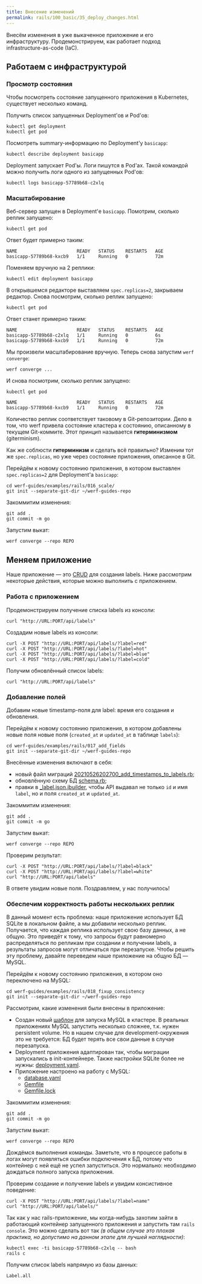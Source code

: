 ```yaml
---
title: Внесение изменений
permalink: rails/100_basic/35_deploy_changes.html
---
```

Внесём изменения в уже выкаченное приложение и его инфраструктуру. Продемонстрируем, как работает подход infrastructure-as-code (IaC).

## Работаем с инфраструктурой
### Просмотр состояния

Чтобы посмотреть состояние запущенного приложения в Kubernetes, существует несколько команд.

Получить список запущенных Deployment'ов и Pod'ов:
```shell
kubectl get deployment
kubectl get pod
```

Посмотреть summary-информацию по Deployment'у `basicapp`:
```shell
kubectl describe deployment basicapp
```

Deployment запускает Pod'ы. Логи пишутся в Pod'ах. Такой командой можно получить логи одного из запущенных Pod'ов:
```shell
kubectl logs basicapp-57789b68-c2xlq
```

### Масштабирование

Веб-сервер запущен в Deployment'е `basicapp`. Помотрим, сколько реплик запущено:

```shell
kubectl get pod
```

Ответ будет примерно таким:
```shell
NAME                      READY   STATUS    RESTARTS   AGE
basicapp-57789b68-kxcb9   1/1     Running   0          72m
```

Поменяем вручную на 2 реплики:
```shell
kubectl edit deployment basicapp
```

В открывшемся редакторе выставляем `spec.replicas=2`, закрываем редактор.
Снова посмотрим, сколько реплик запущено:
```shell
kubectl get pod
```

Ответ станет примерно таким:
```shell
NAME                      READY   STATUS    RESTARTS   AGE
basicapp-57789b68-c2xlq   1/1     Running   0          6s
basicapp-57789b68-kxcb9   1/1     Running   0          72m
```

Мы произвели масштабирование вручную. Теперь снова запустим `werf converge`:
```shell
werf converge ...
```

И снова посмотрим, сколько реплик запущено:
```shell
kubectl get pod
```
```shell
NAME                      READY   STATUS    RESTARTS   AGE
basicapp-57789b68-kxcb9   1/1     Running   0          72m
```

Количество реплик соответствует таковому в Git-репозитории. Дело в том, что werf привела состояние кластера к состоянию, описанному в текущем Git-коммите. Этот принцип называется **гитерминизмом** (giterminism).

Как же соблюсти **гитерминизм** и сделать всё правильно? Изменим тот же `spec.replicas`, но уже через состояние приложения, описанное в Git. 

Перейдём к новому состоянию приложения, в котором выставлен `spec.replicas=2` для Deployment'а `basicapp`:
```shell
cd werf-guides/examples/rails/016_scale/
git init --separate-git-dir ~/werf-guides-repo
```

Закоммитим изменения:
```shell
git add .
git commit -m go
```

Запустим выкат:
```shell
werf converge --repo REPO
```

## Меняем приложение

Наше приложение ­— это [CRUD](https://ru.wikipedia.org/wiki/CRUD) для создания labels. Ниже рассмотрим некоторые действия, которые можно выполнить с приложением.

### Работа с приложением

Продемонстрируем получение списка labels из консоли:
```shell
curl "http://URL:PORT/api/labels"
```

Создадим новые labels из консоли:
```shell
curl -X POST "http://URL:PORT/api/labels/?label=red"
curl -X POST "http://URL:PORT/api/labels/?label=hot"
curl -X POST "http://URL:PORT/api/labels/?label=blue"
curl -X POST "http://URL:PORT/api/labels/?label=cold"
```

Получим обновлённый список labels:
```shell
curl "http://URL:PORT/api/labels"
```

### Добавление полей

Добавим новые timestamp-поля для label: время его создания и обновления.

Перейдём к новому состоянию приложения, в котором добавлены новые поля новые поля (`created_at` и `updated_at` в таблице `labels`):
```shell
cd werf-guides/examples/rails/017_add_fields
git init --separate-git-dir ~/werf-guides-repo
```

Внесённые изменения включают в себя:
  - новый файл миграций [20210526202700_add_timestamps_to_labels.rb](https://github.com/werf/werf-guides/tree/master/examples/rails/017_add_fields/db/migrate/20210526202700_add_timestamps_to_labels.rb);
  - обновлённую схему БД [schema.rb](https://github.com/werf/werf-guides/tree/master/examples/rails/017_add_fields/db/schema.rb);
  - правки в [_label.json.jbuilder](https://github.com/werf/werf-guides/tree/master/examples/rails/017_add_fields/app/views/api/labels/_label.json.jbuilder), чтобы API выдавал не только `id` и имя `label`, но и поля `created_at` и `updated_at`.

Закоммитим изменения:
```shell
git add .
git commit -m go
```

Запустим выкат:
```shell
werf converge --repo REPO
```

Проверим результат:
```shell
curl -X POST "http://URL:PORT/api/labels/?label=black"
curl -X POST "http://URL:PORT/api/labels/?label=white"
curl "http://URL:PORT/api/labels"
```

В ответе увидим новые поля. Поздравляем, у нас получилось!

### Обеспечим корректность работы нескольких реплик

В данный момент есть проблема: наше приложение использует БД SQLite в локальном файле, а мы добавили несколько реплик. Получается, что каждая реплика использует свою базу данных, а не общую. Это приведёт к тому, что запросы будут равномерно распределяться по репликам при создании и получении labels, а результаты запросов могут отличаться при перезапуске. Чтобы решить эту проблему, давайте переведем наше приложение на общую БД — MySQL.

Перейдём к новому состоянию приложения, в котором оно переключено на MySQL:

```shell
cd werf-guides/examples/rails/018_fixup_consistency
git init --separate-git-dir ~/werf-guides-repo
```

Рассмотрим, какие изменения были внесены в приложение:
 - Создан новый [шаблон](https://github.com/werf/werf-guides/tree/master/examples/rails/018_fixup_consistency/.helm/templates/database.yml) для запуска MySQL в кластере. В реальных приложениях MySQL запустить несколько сложнее, т.к. нужен persistent volume. Но в нашем случае для development-окружения это не требуется: БД будет терять все свои данные в случае перезапуска.
 - Deployment приложения адаптирован так, чтобы миграции запускались в init-контейнере. Также настройки SQLite более не нужны: [deployment.yaml](https://github.com/werf/werf-guides/tree/master/examples/rails/018_fixup_consistency/.helm/templates/deployment.yaml).
 - Приложение настроено на работу с MySQL:
    - [database.yaml](https://github.com/werf/werf-guides/tree/master/examples/rails/018_fixup_consistency/config/database.yml)
    - [Gemfile](https://github.com/werf/werf-guides/tree/master/examples/rails/018_fixup_consistency/Gemfile)
    - [Gemfile.lock](https://github.com/werf/werf-guides/tree/master/examples/rails/018_fixup_consistency/Gemfile.lock)

Закоммитим изменения:
```shell
git add .
git commit -m go
```

Запустим выкат:
```shell
werf converge --repo REPO
```

Дождёмся выполнения команды. Заметьте, что в процессе работы в логах могут появляться ошибки подключения к БД, потому что контейнер с ней ещё не успел запуститься. Это нормально: необходимо дождаться полного запуска приложения.

Проверим создание и получение labels и увидим консистивное поведение:
```shell
curl -X POST "http://URL:PORT/api/labels/?label=name"
curl "http://URL:PORT/api/labels/" 
```

Так как у нас rails-приложение, мы когда-нибудь захотим зайти в работающий контейнер запущенного приложения и запустить там `rails console`. Это можно сделать вот так _(в общем случае это плохая практика, но допустимо на данном этапе для лучшей наглядности)_:
```shell
kubectl exec -ti basicapp-57789b68-c2xlq -- bash
rails c
```

Получим список labels напрямую из базы данных:
```shell
Label.all
```
